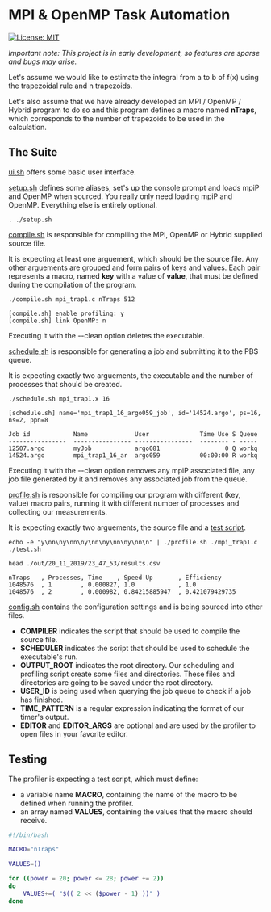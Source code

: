 
# MPI & OpenMP Task Automation

[![License: MIT](https://img.shields.io/badge/License-MIT-yellow.svg)](https://opensource.org/licenses/MIT)

_Important note: This project is in early development, so features are sparse and bugs may arise._

Let's assume we would like to estimate the integral from a to b of f(x) using the trapezoidal rule and n trapezoids.

Let's also assume that we have already developed an MPI / OpenMP / Hybrid program to do so and this program defines a macro named **nTraps**, which corresponds to the number of trapezoids to be used in the calculation.

## **The Suite**

[ui.sh](ui.sh) offers some basic user interface.

[setup.sh](setup.sh) defines some aliases, set's up the console prompt and loads mpiP and OpenMP when sourced. You really only need loading mpiP and OpenMP. Everything else is entirely optional.

    . ./setup.sh

[compile.sh](compile.sh) is responsible for compiling the MPI, OpenMP or Hybrid supplied source file.

It is expecting at least one arguement, which should be the source file. Any other arguements are grouped and form pairs of keys and values. Each pair represents a macro, named **key** with a value of **value**, that must be defined during the compilation of the program.

    ./compile.sh mpi_trap1.c nTraps 512

    [compile.sh] enable profiling: y
    [compile.sh] link OpenMP: n

Executing it with the --clean option deletes the executable.

[schedule.sh](schedule.sh) is responsible for generating a job and submitting it to the PBS queue.

It is expecting exactly two arguements, the executable and the number of processes that should be created.

    ./schedule.sh mpi_trap1.x 16

    [schedule.sh] name='mpi_trap1_16_argo059_job', id='14524.argo', ps=16, ns=2, ppn=8

    Job id            Name             User              Time Use S Queue
    ----------------  ---------------- ----------------  -------- - -----
    12507.argo        myJob            argo081                  0 Q workq
    14524.argo        mpi_trap1_16_ar  argo059           00:00:00 R workq

Executing it with the --clean option removes any mpiP associated file, any job file generated by it and removes any associated job from the queue.

[profile.sh](profile.sh) is responsible for compiling our program with different (key, value) macro pairs, running it with different number of processes and collecting our measurements.

It is expecting exactly two arguements, the source file and a [test script](#testing).

    echo -e "y\nn\ny\nn\ny\nn\ny\nn\ny\nn\n" | ./profile.sh ./mpi_trap1.c ./test.sh

    head ./out/20_11_2019/23_47_53/results.csv

    nTraps   , Processes, Time    , Speed Up       , Εfficiency
    1048576  , 1        , 0.000827, 1.0            , 1.0
    1048576  , 2        , 0.000982, 0.84215885947  , 0.421079429735

[config.sh](config.sh) contains the configuration settings and is being sourced into other files.

* **COMPILER** indicates the script that should be used to compile the source file.
* **SCHEDULER** indicates the script that should be used to schedule the executable's run.
* **OUTPUT_ROOT** indicates the root directory. Our scheduling and profiling script create some files and directories. These files and directories are going to be saved under the root directory.
* **USER_ID** is being used when querying the job queue to check if a job has finished.
* **TIME_PATTERN** is a regular expression indicating the format of our timer's output.
* **EDITOR** and **EDITOR_ARGS** are optional and are used by the profiler to open files in your favorite editor.

## **Testing**

The profiler is expecting a test script, which must define:

* a variable name **MACRO**, containing the name of the macro to be defined when running the profiler.
* an array named **VALUES**, containing the values that the macro should receive.

```bash
#!/bin/bash

MACRO="nTraps"

VALUES=()

for ((power = 20; power <= 28; power += 2))
do
    VALUES+=( "$(( 2 << ($power - 1) ))" )
done
```

